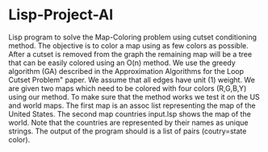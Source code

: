 # Lisp-Project-AI
Lisp program to solve the Map-Coloring problem using cutset conditioning method. 
The objective is to color a map using as few colors as possible. After a cutset is removed from the graph the 
remaining map will be a tree that can be easily colored using an O(n) method. We use the greedy algorithm (GA) 
described in the Approximation Algorithms for the Loop Cutset Problem" paper. We assume that all edges have 
unit (1) weight. We are given two maps which need to be colored with four colors (R,G,B,Y) using our method. 
To make sure that the method works we test it on the US and world maps. The first map is an assoc list 
representing the map of the United States. The second map countries input.lsp shows the map of the world. 
Note that the countries are represented by their names as unique strings. The output of the program should 
is a list of pairs (coutry=state color).
